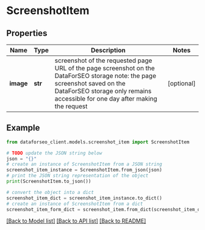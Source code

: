# ScreenshotItem


## Properties

Name | Type | Description | Notes
------------ | ------------- | ------------- | -------------
**image** | **str** | screenshot of the requested page URL of the page screenshot on the DataForSEO storage note: the page screenshot saved on the DataForSEO storage only remains accessible for one day after making the request | [optional] 

## Example

```python
from dataforseo_client.models.screenshot_item import ScreenshotItem

# TODO update the JSON string below
json = "{}"
# create an instance of ScreenshotItem from a JSON string
screenshot_item_instance = ScreenshotItem.from_json(json)
# print the JSON string representation of the object
print(ScreenshotItem.to_json())

# convert the object into a dict
screenshot_item_dict = screenshot_item_instance.to_dict()
# create an instance of ScreenshotItem from a dict
screenshot_item_form_dict = screenshot_item.from_dict(screenshot_item_dict)
```
[[Back to Model list]](../README.md#documentation-for-models) [[Back to API list]](../README.md#documentation-for-api-endpoints) [[Back to README]](../README.md)


